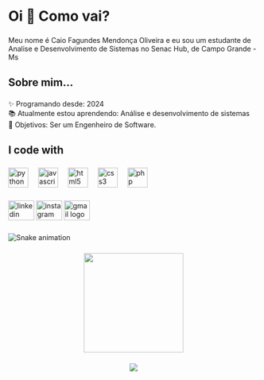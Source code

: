 <h1 align="left">Oi 👋 Como vai?</h1>

###

<p align="left">Meu nome é Caio Fagundes Mendonça Oliveira e eu sou um estudante de Analise e Desenvolvimento de Sistemas no Senac Hub, de Campo Grande - Ms</p>

###

<h2 align="left">Sobre mim...</h2>

###

<p align="left">✨ Programando desde: 2024<br>📚 Atualmente estou aprendendo: Análise e desenvolvimento de sistemas<br>🎯 Objetivos: Ser um Engenheiro de Software.</p>

###

<h2 align="left">I code with</h2>

###

<div align="left">
  <img src="https://cdn.jsdelivr.net/gh/devicons/devicon/icons/python/python-original.svg" height="40" alt="python logo"  />
  <img width="12" />
  <img src="https://cdn.jsdelivr.net/gh/devicons/devicon/icons/javascript/javascript-original.svg" height="40" alt="javascript logo"  />
  <img width="12" />
  <img src="https://cdn.jsdelivr.net/gh/devicons/devicon/icons/html5/html5-original.svg" height="40" alt="html5 logo"  />
  <img width="12" />
  <img src="https://cdn.jsdelivr.net/gh/devicons/devicon/icons/css3/css3-original.svg" height="40" alt="css3 logo"  />
  <img width="12" />
  <img src="https://cdn.jsdelivr.net/gh/devicons/devicon/icons/php/php-original.svg" height="40" alt="php logo"  />
</div>

###

<div align="left">
  <img src="[https://raw.githubusercontent.com/maurodesouza/profile-readme-generator/master/src/assets/icons/social/linkedin/default.svg](https://www.linkedin.com/in/caio-fagundes-mendon%C3%A7a-oliveira-81838629a/)" width="52" height="40" alt="linkedin logo"  />
  <img src="https://raw.githubusercontent.com/maurodesouza/profile-readme-generator/master/src/assets/icons/social/instagram/default.svg" width="52" height="40" alt="instagram logo"  />
  <img src="https://raw.githubusercontent.com/maurodesouza/profile-readme-generator/master/src/assets/icons/social/gmail/default.svg" width="52" height="40" alt="gmail logo"  />
</div>

###

<img src="https://raw.githubusercontent.com/Caio373/Caio373/output/snake.svg" alt="Snake animation" />

###

<div align="center">
  <img height="200" src="https://media4.giphy.com/media/v1.Y2lkPTc5MGI3NjExa2JyaXQ4dXM5Z2RzZ21uc3E1dnlsdzN0eDBteWl6ZmZ1M252a2tmcyZlcD12MV9pbnRlcm5hbF9naWZfYnlfaWQmY3Q9Zw/eUdtR10ZsxlFC/giphy.gif"  />
</div>

###

<div align="center">
  <img src="https://profile-counter.glitch.me/Caio373/count.svg?"  />
</div>

###
